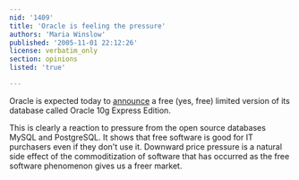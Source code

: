 ```yaml
---
nid: '1409'
title: 'Oracle is feeling the pressure'
authors: 'Maria Winslow'
published: '2005-11-01 22:12:26'
license: verbatim_only
section: opinions
listed: 'true'

---
```

Oracle is expected today to [announce](http://news.com.com/Oracle+to+offer+free+database/2100-1012_3-5920796.html) a free (yes, free) limited version of its database called Oracle 10g Express Edition. 

This is clearly a reaction to pressure from the open source databases MySQL and PostgreSQL. It shows that free software is good for IT purchasers even if they don't use it. Downward price pressure is a natural side effect of the commoditization of software that has occurred as the free software phenomenon gives us a freer market.

